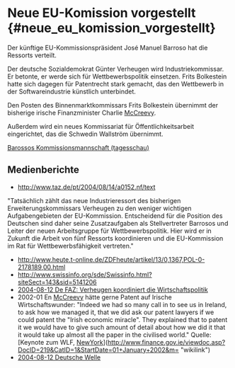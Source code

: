 # Neue EU-Komission vorgestellt {#neue_eu_komission_vorgestellt}

Der künftige EU-Kommissionspräsident José Manuel Barroso hat die
Ressorts verteilt.

Der deutsche Sozialdemokrat Günter Verheugen wird Industriekommissar. Er
betonte, er werde sich für Wettbewerbspolitik einsetzen. Frits
Bolkestein hatte sich dagegen für Patentrecht stark gemacht, das den
Wettbewerb in der Softwareindustrie künstlich unterbindet.

Den Posten des Binnenmarktkommissars Frits Bolkestein übernimmt der
bisherige irische Finanzminister Charlie
[McCreevy](McCreevy "wikilink").

Außerdem wird ein neues Kommissariat für Öffentlichkeitsarbeit
eingerichtet, das die Schwedin Wallström übernimmt.

[Barossos Kommissionsmannschaft
(tagesschau)](http://www.tagesschau.de/aktuell/meldungen/0,1185,OID3519926_REF1_NAVSPM1,00.html "wikilink")

## Medienberichte

-   <http://www.taz.de/pt/2004/08/14/a0152.nf/text>

\"Tatsächlich zählt das neue Industrieressort des bisherigen
Erweiterungskommissars Verheugen zu den weniger wichtigen
Aufgabengebieten der EU-Kommission. Entscheidend für die Position des
Deutschen sind daher seine Zusatzaufgaben als Stellvertreter Barrosos
und Leiter der neuen Arbeitsgruppe für Wettbewerbspolitik. Hier wird er
in Zukunft die Arbeit von fünf Ressorts koordinieren und die
EU-Kommission im Rat für Wettbewerbsfähigkeit vertreten.\"

-   <http://www.heute.t-online.de/ZDFheute/artikel/13/0,1367,POL-0-2178189,00.html>
-   <http://www.swissinfo.org/sde/Swissinfo.html?siteSect=143&sid=5141206>
-   [2004-08-12 De FAZ: Verheugen koordiniert die
    Wirtschaftspolitik](http://www.faz.net/s/Rub28FC768942F34C5B8297CC6E16FFC8B4/Doc~E934B42BF41204A918A5666ED9C1593F6~ATpl~Ecommon~Scontent.html "wikilink")
-   2002-01 En [McCreevy](McCreevy "wikilink") hätte gerne Patent auf
    Irische Wirtschaftswunder: \"Indeed we had so many call in to see us
    in Ireland, to ask how we managed it, that we did ask our patent
    lawyers if we could patent the \"Irish economic miracle\". They
    explained that to patent it we would have to give such amount of
    detail about how we did it that it would take up almost all the
    paper in the civilised world.\" Quelle: [Keynote zum WLF,
    [NewYork](NewYork "wikilink")](http://www.finance.gov.ie/viewdoc.asp?DocID=219&CatID=1&StartDate=01+January+2002&m= "wikilink")
-   [2004-08-12 Deutsche
    Welle](http://www.dw-world.de/german/0,3367,1473_A_1296994_1_A,00.html?mpb=de "wikilink")

